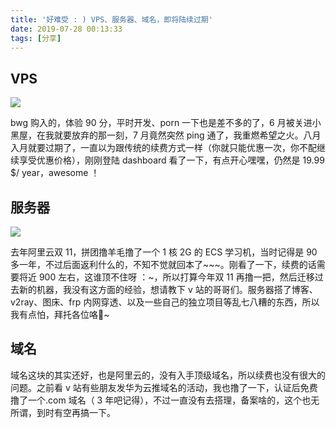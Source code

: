 ```yaml
---
title: '好难受 : ) VPS、服务器、域名，即将陆续过期'
date: 2019-07-28 00:13:33
tags: [分享]
---
```


## VPS
![]( http://img.binzhizhu.top/imgs/2019/07/b2160b1f9b545d3a.png)  

bwg 购入的，体验 90 分，平时开发、porn 一下也是差不多的了，6 月被关进小黑屋，在我就要放弃的那一刻，7 月竟然突然 ping 通了，我重燃希望之火。八月入月就要过期了，一直以为跟传统的续费方式一样（你就只能优惠一次，你不配继续享受优惠价格），刚刚登陆 dashboard 看了一下，有点开心嘿嘿，仍然是 19.99 $/ year，awesome ！
## 服务器
![]( http://img.binzhizhu.top/imgs/2019/07/49ed25f8ff1887a7.png)  

去年阿里云双 11，拼团撸羊毛撸了一个 1 核 2G 的 ECS 学习机，当时记得是 90 多一年，不过后面返利什么的，不知不觉就回本了~~~。刚看了一下，续费的话需要将近 900 左右，这谁顶不住呀 ：~，所以打算今年双 11 再撸一把，然后迁移过去新的机器，我没有这方面的经验，想请教下 v 站的哥哥们。服务器搭了博客、v2ray、图床、frp 内网穿透、以及一些自己的独立项目等乱七八糟的东西，所以我有点怕，拜托各位咯🙏~

## 域名
域名这块的其实还好，也是阿里云的，没有入手顶级域名，所以续费也没有很大的问题。之前看 v 站有些朋友发华为云推域名的活动，我也撸了一下，认证后免费撸了一个.com 域名（ 3 年吧记得），不过一直没有去搭理，备案啥的，这个也无所谓，到时有空再搞一下。
